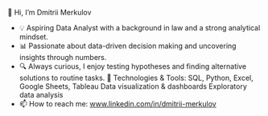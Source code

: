 👋 Hi, I’m Dmitrii Merkulov
- 💡 Aspiring Data Analyst with a background in law and a strong analytical mindset.
- 📊 Passionate about data-driven decision making and uncovering insights through numbers.
- 🔍 Always curious, I enjoy testing hypotheses and finding alternative solutions to routine tasks.
  🔧 Technologies & Tools:
SQL, Python, Excel, Google Sheets, Tableau
Data visualization & dashboards
Exploratory data analysis
- 📫 How to reach me: www.linkedin.com/in/dmitrii-merkulov
